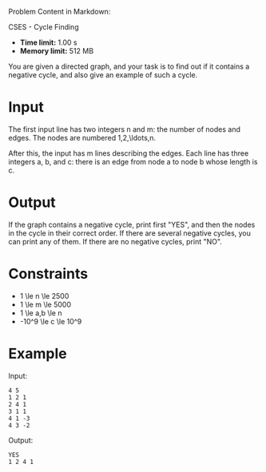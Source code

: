 Problem Content in Markdown:


CSES \- Cycle Finding




* **Time limit:** 1\.00 s
* **Memory limit:** 512 MB




You are given a directed graph, and your task is to find out if it contains a negative cycle, and also give an example of such a cycle.


Input
=====


The first input line has two integers n and m: the number of nodes and edges. The nodes are numbered 1,2,\\ldots,n.


After this, the input has m lines describing the edges. Each line has three integers a, b, and c: there is an edge from node a to node b whose length is c.


Output
======


If the graph contains a negative cycle, print first "YES", and then the nodes in the cycle in their correct order. If there are several negative cycles, you can print any of them. If there are no negative cycles, print "NO".


Constraints
===========


* 1 \\le n \\le 2500
* 1 \\le m \\le 5000
* 1 \\le a,b \\le n
* \-10^9 \\le c \\le 10^9


Example
=======


Input:



```
4 5
1 2 1
2 4 1
3 1 1
4 1 -3
4 3 -2

```

Output:



```
YES
1 2 4 1

```
 

